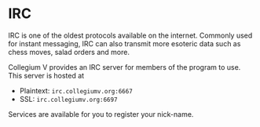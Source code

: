 # IRC

IRC is one of the oldest protocols available on the internet.  Commonly used for instant messaging, IRC can also transmit more esoteric data such as chess moves, salad orders and more.

Collegium V provides an IRC server for members of the program to use.  This server is hosted at

* Plaintext: `irc.collegiumv.org:6667`
* SSL: `irc.collegiumv.org:6697`

Services are available for you to register your nick-name.
